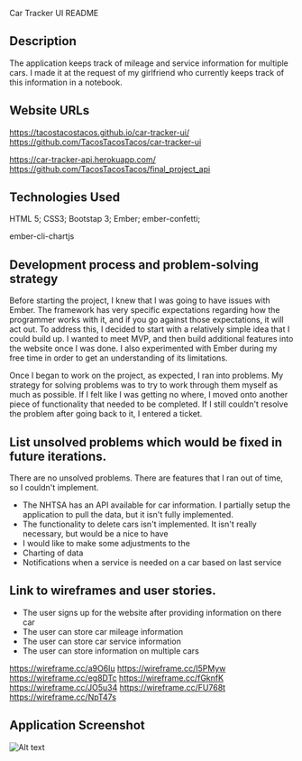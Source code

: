 Car Tracker UI README

## Description
The application keeps track of mileage and service information for multiple cars.  I made it at the request of my girlfriend who currently keeps track of this information in a notebook.

## Website URLs
https://tacostacostacos.github.io/car-tracker-ui/
https://github.com/TacosTacosTacos/car-tracker-ui

https://car-tracker-api.herokuapp.com/
https://github.com/TacosTacosTacos/final_project_api

## Technologies Used
HTML 5; CSS3; Bootstap 3; Ember; ember-confetti;

ember-cli-chartjs

## Development process and problem-solving strategy
Before starting the project, I knew that I was going to have issues with Ember.  The framework has very specific expectations regarding how the programmer works with it, and if you go against those expectations, it will act out.  To address this, I decided to start with a relatively simple idea that I could build up.  I wanted to meet MVP, and then build additional features into the website once I was done.  I also experimented with Ember during my free time in order to get an understanding of its limitations.

Once I began to work on the project, as expected, I ran into problems.  My strategy for solving problems was to try to work through them myself as much as possible.  If I felt like I was getting no where, I moved onto another piece of functionality that needed to be completed.  If I still couldn't resolve the problem after going back to it, I entered a ticket.

## List unsolved problems which would be fixed in future iterations.
There are no unsolved problems.  There are features that I ran out of time, so I couldn't implement.

- The NHTSA has an API available for car information.  I partially setup the application to pull the data, but it isn't fully implemented.
- The functionality to delete cars isn't implemented.  It isn't really necessary, but would be a nice to have
- I would like to make some adjustments to the
- Charting of data
- Notifications when a service is needed on a car based on last service

## Link to wireframes and user stories.
- The user signs up for the website after providing information on there car
- The user can store car mileage information
- The user can store car service information
- The user can store information on multiple cars

https://wireframe.cc/a9O6Iu
https://wireframe.cc/I5PMyw
https://wireframe.cc/eg8DTc
https://wireframe.cc/fGknfK
https://wireframe.cc/JO5u34
https://wireframe.cc/FU768t
https://wireframe.cc/NpT47s

## Application Screenshot
![Alt text](https://preview.ibb.co/dpLcL6/Screen_Shot_2017_11_28_at_8_35_30_PM.png "Optional title")

